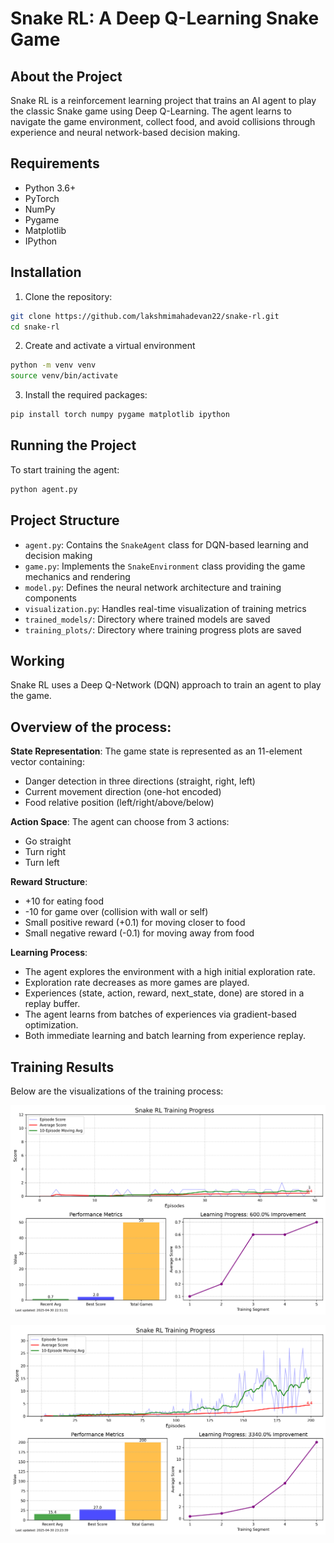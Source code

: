 # Snake RL: A Deep Q-Learning Snake Game

## About the Project

Snake RL is a reinforcement learning project that trains an AI agent to play the classic Snake game using Deep Q-Learning. The agent learns to navigate the game environment, collect food, and avoid collisions through experience and neural network-based decision making.

## Requirements

- Python 3.6+
- PyTorch
- NumPy
- Pygame
- Matplotlib
- IPython

## Installation

1. Clone the repository:
```bash
git clone https://github.com/lakshmimahadevan22/snake-rl.git
cd snake-rl
```

2. Create and activate a virtual environment 
```bash
python -m venv venv
source venv/bin/activate 
```

3. Install the required packages:
```bash
pip install torch numpy pygame matplotlib ipython
```

## Running the Project

To start training the agent:
```bash
python agent.py
```

## Project Structure

- `agent.py`: Contains the `SnakeAgent` class for DQN-based learning and decision making
- `game.py`: Implements the `SnakeEnvironment` class providing the game mechanics and rendering
- `model.py`: Defines the neural network architecture and training components
- `visualization.py`: Handles real-time visualization of training metrics
- `trained_models/`: Directory where trained models are saved 
- `training_plots/`: Directory where training progress plots are saved

## Working

Snake RL uses a Deep Q-Network (DQN) approach to train an agent to play the game. 

## Overview of the process:

**State Representation**: The game state is represented as an 11-element vector containing:
* Danger detection in three directions (straight, right, left)
* Current movement direction (one-hot encoded)
* Food relative position (left/right/above/below)

**Action Space**: The agent can choose from 3 actions:
* Go straight
* Turn right
* Turn left

**Reward Structure**:
* +10 for eating food
* -10 for game over (collision with wall or self)
* Small positive reward (+0.1) for moving closer to food
* Small negative reward (-0.1) for moving away from food

**Learning Process**:
* The agent explores the environment with a high initial exploration rate.
* Exploration rate decreases as more games are played.
* Experiences (state, action, reward, next_state, done) are stored in a replay buffer.
* The agent learns from batches of experiences via gradient-based optimization.
* Both immediate learning and batch learning from experience replay.

## Training Results

Below are the visualizations of the training process:

![Visualization image 1](./training_plots/training_progress_50ep_20250430_225151.png)


![Visualization image 2](./training_plots/training_progress_200ep_20250430_232339.png)
